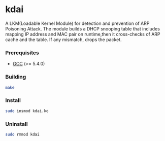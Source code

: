 # kdai
A LKM(Loadable Kernel Module) for detection and prevention of ARP Poisoning Attack. The module builds a DHCP snooping table that includes mapping IP address and MAC pair on runtime,then it cross-checks of ARP cache and the table. If any mismatch, drops the packet.
### Prerequisites
+ [GCC](http://gcc.gnu.org "GCC home") (>= 5.4.0)
### Building
```bash
make
```
### Install
```bash
sudo insmod kdai.ko
```
### Uninstall
```bash
sudo rmmod kdai
